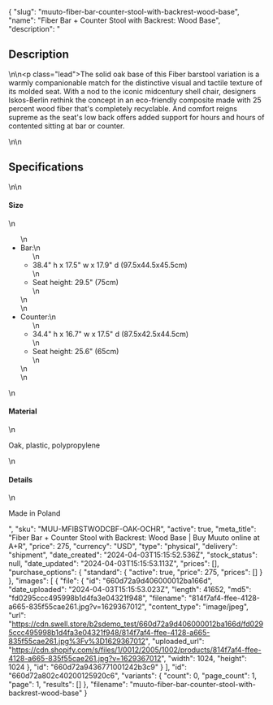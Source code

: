 {
  "slug": "muuto-fiber-bar-counter-stool-with-backrest-wood-base",
  "name": "Fiber Bar + Counter Stool with Backrest: Wood Base",
  "description": "<h2>Description</h2>\n<!-- split -->\n<p class=\"lead\">The solid oak base of this Fiber barstool variation is a warmly companionable match for the distinctive visual and tactile texture of its molded seat. With a nod to the iconic midcentury shell chair, designers Iskos-Berlin rethink the concept in an eco-friendly composite made with 25 percent wood fiber that's completely recyclable. And comfort reigns supreme as the seat's low back offers added support for hours and hours of contented sitting at bar or counter.</p>\n<!-- split -->\n<h2>Specifications</h2>\n<!-- split -->\n<h4>Size</h4>\n<ul>\n<li>Bar:\n<ul>\n<li>38.4\" h x 17.5\" w x 17.9\" d (97.5x44.5x45.5cm)</li>\n<li>Seat height: 29.5\" (75cm)</li>\n</ul>\n</li>\n<li>Counter:\n<ul>\n<li>34.4\" h x 16.7\" w x 17.5\" d (87.5x42.5x44.5cm)</li>\n<li>Seat height: 25.6\" (65cm)</li>\n</ul>\n</li>\n</ul>\n<h4>Material</h4>\n<p>Oak, plastic, polypropylene</p>\n<h4>Details</h4>\n<p>Made in Poland</p>",
  "sku": "MUU-MFIBSTWODCBF-OAK-OCHR",
  "active": true,
  "meta_title": "Fiber Bar + Counter Stool with Backrest: Wood Base | Buy Muuto online at A+R",
  "price": 275,
  "currency": "USD",
  "type": "physical",
  "delivery": "shipment",
  "date_created": "2024-04-03T15:15:52.536Z",
  "stock_status": null,
  "date_updated": "2024-04-03T15:15:53.113Z",
  "prices": [],
  "purchase_options": {
    "standard": {
      "active": true,
      "price": 275,
      "prices": []
    }
  },
  "images": [
    {
      "file": {
        "id": "660d72a9d406000012ba166d",
        "date_uploaded": "2024-04-03T15:15:53.023Z",
        "length": 41652,
        "md5": "fd0295ccc495998b1d4fa3e04321f948",
        "filename": "814f7af4-ffee-4128-a665-835f55cae261.jpg?v=1629367012",
        "content_type": "image/jpeg",
        "url": "https://cdn.swell.store/b2sdemo_test/660d72a9d406000012ba166d/fd0295ccc495998b1d4fa3e04321f948/814f7af4-ffee-4128-a665-835f55cae261.jpg%3Fv%3D1629367012",
        "uploaded_url": "https://cdn.shopify.com/s/files/1/0012/2005/1002/products/814f7af4-ffee-4128-a665-835f55cae261.jpg?v=1629367012",
        "width": 1024,
        "height": 1024
      },
      "id": "660d72a9436771001242b3c9"
    }
  ],
  "id": "660d72a802c40200125920c6",
  "variants": {
    "count": 0,
    "page_count": 1,
    "page": 1,
    "results": []
  },
  "filename": "muuto-fiber-bar-counter-stool-with-backrest-wood-base"
}
